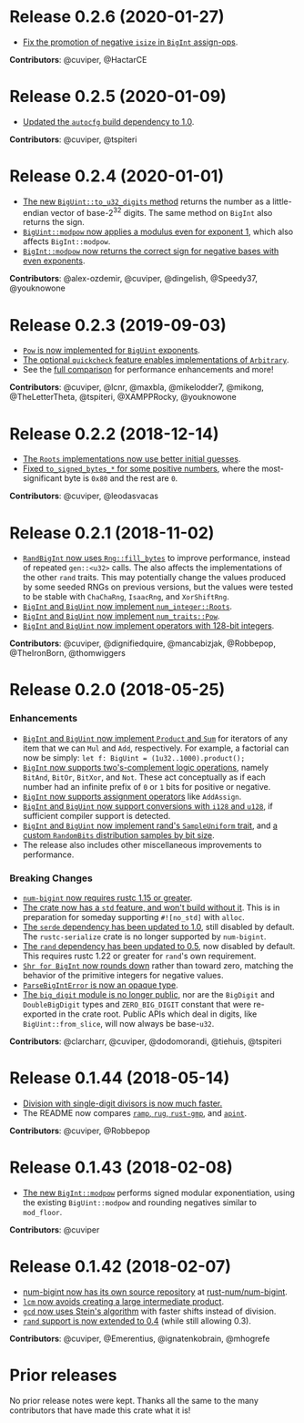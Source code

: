 # Release 0.2.6 (2020-01-27)

- [Fix the promotion of negative `isize` in `BigInt` assign-ops][133].

**Contributors**: @cuviper, @HactarCE

[133]: https://github.com/rust-num/num-bigint/pull/133

# Release 0.2.5 (2020-01-09)

- [Updated the `autocfg` build dependency to 1.0][126].

**Contributors**: @cuviper, @tspiteri

[126]: https://github.com/rust-num/num-bigint/pull/126

# Release 0.2.4 (2020-01-01)

- [The new `BigUint::to_u32_digits` method][104] returns the number as a
  little-endian vector of base-2<sup>32</sup> digits. The same method on
  `BigInt` also returns the sign.
- [`BigUint::modpow` now applies a modulus even for exponent 1][113], which
  also affects `BigInt::modpow`.
- [`BigInt::modpow` now returns the correct sign for negative bases with even
  exponents][114].

[104]: https://github.com/rust-num/num-bigint/pull/104
[113]: https://github.com/rust-num/num-bigint/pull/113
[114]: https://github.com/rust-num/num-bigint/pull/114

**Contributors**: @alex-ozdemir, @cuviper, @dingelish, @Speedy37, @youknowone

# Release 0.2.3 (2019-09-03)

- [`Pow` is now implemented for `BigUint` exponents][77].
- [The optional `quickcheck` feature enables implementations of `Arbitrary`][99].
- See the [full comparison][compare-0.2.3] for performance enhancements and more!

[77]: https://github.com/rust-num/num-bigint/pull/77
[99]: https://github.com/rust-num/num-bigint/pull/99
[compare-0.2.3]: https://github.com/rust-num/num-bigint/compare/num-bigint-0.2.2...num-bigint-0.2.3

**Contributors**: @cuviper, @lcnr, @maxbla, @mikelodder7, @mikong,
@TheLetterTheta, @tspiteri, @XAMPPRocky, @youknowone

# Release 0.2.2 (2018-12-14)

- [The `Roots` implementations now use better initial guesses][71].
- [Fixed `to_signed_bytes_*` for some positive numbers][72], where the
  most-significant byte is `0x80` and the rest are `0`.

[71]: https://github.com/rust-num/num-bigint/pull/71
[72]: https://github.com/rust-num/num-bigint/pull/72

**Contributors**: @cuviper, @leodasvacas

# Release 0.2.1 (2018-11-02)

- [`RandBigInt` now uses `Rng::fill_bytes`][53] to improve performance, instead
  of repeated `gen::<u32>` calls.  The also affects the implementations of the
  other `rand` traits.  This may potentially change the values produced by some
  seeded RNGs on previous versions, but the values were tested to be stable
  with `ChaChaRng`, `IsaacRng`, and `XorShiftRng`.
- [`BigInt` and `BigUint` now implement `num_integer::Roots`][56].
- [`BigInt` and `BigUint` now implement `num_traits::Pow`][54].
- [`BigInt` and `BigUint` now implement operators with 128-bit integers][64].

**Contributors**: @cuviper, @dignifiedquire, @mancabizjak, @Robbepop,
@TheIronBorn, @thomwiggers

[53]: https://github.com/rust-num/num-bigint/pull/53
[54]: https://github.com/rust-num/num-bigint/pull/54
[56]: https://github.com/rust-num/num-bigint/pull/56
[64]: https://github.com/rust-num/num-bigint/pull/64

# Release 0.2.0 (2018-05-25)

### Enhancements

- [`BigInt` and `BigUint` now implement `Product` and `Sum`][22] for iterators
  of any item that we can `Mul` and `Add`, respectively.  For example, a
  factorial can now be simply: `let f: BigUint = (1u32..1000).product();`
- [`BigInt` now supports two's-complement logic operations][26], namely
  `BitAnd`, `BitOr`, `BitXor`, and `Not`.  These act conceptually as if each
  number had an infinite prefix of `0` or `1` bits for positive or negative.
- [`BigInt` now supports assignment operators][41] like `AddAssign`.
- [`BigInt` and `BigUint` now support conversions with `i128` and `u128`][44],
  if sufficient compiler support is detected.
- [`BigInt` and `BigUint` now implement rand's `SampleUniform` trait][48], and
  [a custom `RandomBits` distribution samples by bit size][49].
- The release also includes other miscellaneous improvements to performance.

### Breaking Changes

- [`num-bigint` now requires rustc 1.15 or greater][23].
- [The crate now has a `std` feature, and won't build without it][46].  This is
  in preparation for someday supporting `#![no_std]` with `alloc`.
- [The `serde` dependency has been updated to 1.0][24], still disabled by
  default.  The `rustc-serialize` crate is no longer supported by `num-bigint`.
- [The `rand` dependency has been updated to 0.5][48], now disabled by default.
  This requires rustc 1.22 or greater for `rand`'s own requirement.
- [`Shr for BigInt` now rounds down][8] rather than toward zero, matching the
  behavior of the primitive integers for negative values.
- [`ParseBigIntError` is now an opaque type][37].
- [The `big_digit` module is no longer public][38], nor are the `BigDigit` and
  `DoubleBigDigit` types and `ZERO_BIG_DIGIT` constant that were re-exported in
  the crate root.  Public APIs which deal in digits, like `BigUint::from_slice`,
  will now always be base-`u32`.

**Contributors**: @clarcharr, @cuviper, @dodomorandi, @tiehuis, @tspiteri

[8]: https://github.com/rust-num/num-bigint/pull/8
[22]: https://github.com/rust-num/num-bigint/pull/22
[23]: https://github.com/rust-num/num-bigint/pull/23
[24]: https://github.com/rust-num/num-bigint/pull/24
[26]: https://github.com/rust-num/num-bigint/pull/26
[37]: https://github.com/rust-num/num-bigint/pull/37
[38]: https://github.com/rust-num/num-bigint/pull/38
[41]: https://github.com/rust-num/num-bigint/pull/41
[44]: https://github.com/rust-num/num-bigint/pull/44
[46]: https://github.com/rust-num/num-bigint/pull/46
[48]: https://github.com/rust-num/num-bigint/pull/48
[49]: https://github.com/rust-num/num-bigint/pull/49

# Release 0.1.44 (2018-05-14)

- [Division with single-digit divisors is now much faster.][42]
- The README now compares [`ramp`, `rug`, `rust-gmp`][20], and [`apint`][21].

**Contributors**: @cuviper, @Robbepop

[20]: https://github.com/rust-num/num-bigint/pull/20
[21]: https://github.com/rust-num/num-bigint/pull/21
[42]: https://github.com/rust-num/num-bigint/pull/42

# Release 0.1.43 (2018-02-08)

- [The new `BigInt::modpow`][18] performs signed modular exponentiation, using
  the existing `BigUint::modpow` and rounding negatives similar to `mod_floor`.

**Contributors**: @cuviper

[18]: https://github.com/rust-num/num-bigint/pull/18


# Release 0.1.42 (2018-02-07)

- [num-bigint now has its own source repository][num-356] at [rust-num/num-bigint][home].
- [`lcm` now avoids creating a large intermediate product][num-350].
- [`gcd` now uses Stein's algorithm][15] with faster shifts instead of division.
- [`rand` support is now extended to 0.4][11] (while still allowing 0.3).

**Contributors**: @cuviper, @Emerentius, @ignatenkobrain, @mhogrefe

[home]: https://github.com/rust-num/num-bigint
[num-350]: https://github.com/rust-num/num/pull/350
[num-356]: https://github.com/rust-num/num/pull/356
[11]: https://github.com/rust-num/num-bigint/pull/11
[15]: https://github.com/rust-num/num-bigint/pull/15


# Prior releases

No prior release notes were kept.  Thanks all the same to the many
contributors that have made this crate what it is!

